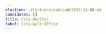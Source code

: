```yaml
---
election: _elections/oakland/2022-11-08.md
candidates: []
title: City Auditor
label: City-Wide Office
---
```

